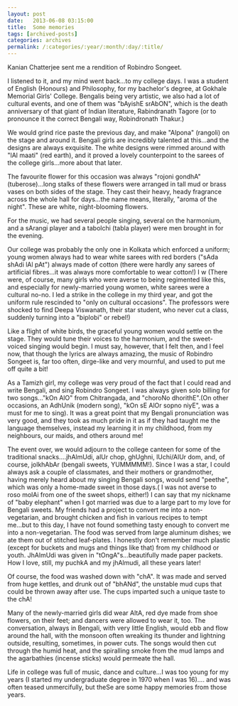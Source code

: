```yaml
---
layout: post
date:	2013-06-08 03:15:00
title:  Some memories 
tags: [archived-posts]
categories: archives
permalink: /:categories/:year/:month/:day/:title/
---
```

Kanian Chatterjee sent me a rendition of Robindro Songeet.

I listened to it, and my mind went back...to my college days. I was a student of English (Honours) and Philosophy, for my bachelor's degree, at Gokhale Memorial Girls' College. Bengalis being very artistic, we also had a lot of cultural events, and one of them was "bAyishE srAbON", which is the death anniversary of that giant of Indian literature, Rabindranath Tagore (or to pronounce it the correct Bengali way, Robindronath Thakur.)

We would grind rice paste the previous day, and make "Alpona" (rangoli) on the stage and around it. Bengali girls are incredibly talented at this...and the designs are always exquisite. The white designs were rimmed around with "lAl maati" (red earth), and it proved a lovely counterpoint to the sarees of the college girls...more about that later.

The favourite flower for this occasion was always "rojoni gondhA" (tuberose)...long stalks of these flowers were arranged in tall mud or brass vases on both sides of the stage. They cast their heavy, heady fragrance across the whole hall for days...the name means, literally, "aroma of the night". These are white, night-blooming flowers.

For the music, we had several people singing, several on the harmonium, and a sArangi player and a tabolchi (tabla player) were men brought in for the evening. 

Our college was probably the only one in Kolkata which enforced a uniform; young women always had to wear white sarees with red borders ("sAda shAdi lAl pAt") always made of cotton (there were hardly any sarees of artificial fibres...it was always more comfortable to wear cotton!) 
I w
(There were, of course, many girls who were averse to being regimented like this, and especially for newly-married young women, white sarees were a cultural no-no. I led a strike in the college in my third year, and got the uniform rule rescinded to "only on cultural occasions". The professors were shocked to find Deepa Viswanath, their star student, who never cut a class, suddenly turning into a "biplobi" or rebel!) 

Like a flight of white birds, the graceful young women would settle on the stage. They would tune their voices to the harmonium, and the sweet-voiced singing would begin. I must say, however, that I felt then, and I feel now, that though the lyrics are always amazing, the music of Robindro Songeet is, far too often, dirge-like and very mournful, and used to put me off quite a bit! 

As a Tamizh girl, my college was very proud of the fact that I could read and write Bengali, and sing Robindro Songeet. I was always given solo billing for two songs..."kOn AlO" from Chitrangada, and "choroNo dhorithE".(On other occasions, an AdhUnik (modern song), "kOn sE AlOr sopno niyE", was a must for me to sing). It was a great point that my Bengali pronunciation was very good, and they took as much pride in it as if they had taught me the language themselves, instead my learning it in my childhood, from my neighbours, our maids, and others around me!

The event over, we would adjourn to the college canteen for some of  the traditional snacks....jhAlmUdi, alUr chop, ghUghni, lUchi/AlUr dom,  and, of course, jolkhAbAr (bengali sweets, YUMMMMM!). Since I was a star, I could always ask a couple of classmates, and their mothers or grandmother, having merely heard about my singing Bengali songs, would send "peethe", which was only a home-made sweet in those days.( I was not averse to roso molAi from one of the sweet shops, either!)  I can say that my nickname of "baby elephant" when I got married was due to a large part to my love for Bengali sweets. My friends had a project to convert me into a non-vegetarian, and brought chicken and fish in various recipes to tempt me...but to this day, I have not found something tasty enough to convert me into a non-vegetarian. The food was served from large aluminum dishes; we ate them out of stitched leaf-plates. I honestly don't remember much plastic (except for buckets and mugs and things like that) from my childhood or youth. JhAlmUdi was given in "tOngA"s...beautifully made paper packets. How I love, still, my puchkA and my jhAlmudi, all these years later!

Of course, the food was washed down with "chA". It was made and served from huge kettles, and drunk out of "bhANd", the unstable mud cups that could be thrown away after use. The cups imparted such a unique taste to the chA! 

Many of the newly-married girls did wear AltA, red dye made from shoe flowers, on their feet; and dancers were allowed to wear it, too. The conversation, always in Bengali, with very little English, would ebb and flow around the hall, with the monsoon often wreaking its thunder and lightning outside, resulting, sometimes, in power cuts. The songs would then cut through the humid heat, and the spiralling smoke from the mud lamps and the agarbathies (incense sticks) would permeate the hall.

Life in college was full of music, dance and culture...I was too young for my years (I started my undergraduate degree in 1970 when I was 16).... and was often teased unmercifully, but theSe are some happy memories from those years.
